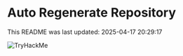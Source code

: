 # Auto Regenerate Repository

This README was last updated: 2025-04-17 20:29:17

 ![TryHackMe](https://tryhackme.com/badge/533634)